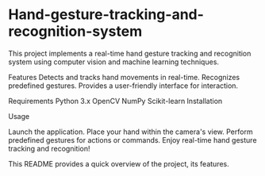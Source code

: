# Hand-gesture-tracking-and-recognition-system
This project implements a real-time hand gesture tracking and recognition system using computer vision and machine learning techniques.

Features
Detects and tracks hand movements in real-time.
Recognizes predefined gestures.
Provides a user-friendly interface for interaction.

Requirements
Python 3.x
OpenCV
NumPy
Scikit-learn
Installation




Usage

Launch the application.
Place your hand within the camera's view.
Perform predefined gestures for actions or commands.
Enjoy real-time hand gesture tracking and recognition!



This README provides a quick overview of the project, its features.





